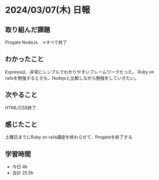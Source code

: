# 2024/03/07(木) 日報

## 取り組んだ課題
Progate
NodeJs　→すべて終了

## わかったこと
Expressは、非常にシンプルでわかりやすいフレームワークだった。
Ruby on railsを勉強するときも、Nodejsと比較しながら勉強をしていきたい。

## 次やること
HTML/CSS終了

## 感じたこと
土曜日までにRuby on rails講座を終わらせて、Progateを終了する

## 学習時間
- 今日 4h
- 合計 25.5h
